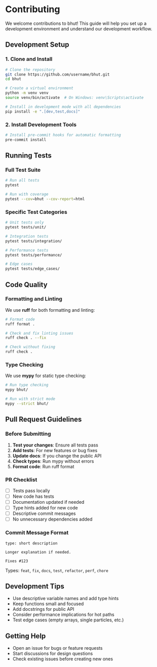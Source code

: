 # Contributing

We welcome contributions to bhut! This guide will help you set up a development environment and understand our development workflow.

## Development Setup

### 1. Clone and Install

```bash
# Clone the repository
git clone https://github.com/username/bhut.git
cd bhut

# Create a virtual environment
python -m venv venv
source venv/bin/activate  # On Windows: venv\Scripts\activate

# Install in development mode with all dependencies
pip install -e ".[dev,test,docs]"
```

### 2. Install Development Tools

```bash
# Install pre-commit hooks for automatic formatting
pre-commit install
```

## Running Tests

### Full Test Suite

```bash
# Run all tests
pytest

# Run with coverage
pytest --cov=bhut --cov-report=html
```

### Specific Test Categories

```bash
# Unit tests only
pytest tests/unit/

# Integration tests
pytest tests/integration/

# Performance tests
pytest tests/performance/

# Edge cases
pytest tests/edge_cases/
```

## Code Quality

### Formatting and Linting

We use **ruff** for both formatting and linting:

```bash
# Format code
ruff format .

# Check and fix linting issues
ruff check . --fix

# Check without fixing
ruff check .
```

### Type Checking

We use **mypy** for static type checking:

```bash
# Run type checking
mypy bhut/

# Run with strict mode
mypy --strict bhut/
```

## Pull Request Guidelines

### Before Submitting

1. **Test your changes**: Ensure all tests pass
2. **Add tests**: For new features or bug fixes
3. **Update docs**: If you change the public API
4. **Check types**: Run mypy without errors
5. **Format code**: Run ruff format

### PR Checklist

- [ ] Tests pass locally
- [ ] New code has tests
- [ ] Documentation updated if needed
- [ ] Type hints added for new code
- [ ] Descriptive commit messages
- [ ] No unnecessary dependencies added

### Commit Message Format

```
type: short description

Longer explanation if needed.

Fixes #123
```

Types: `feat`, `fix`, `docs`, `test`, `refactor`, `perf`, `chore`

## Development Tips

- Use descriptive variable names and add type hints
- Keep functions small and focused
- Add docstrings for public API
- Consider performance implications for hot paths
- Test edge cases (empty arrays, single particles, etc.)

## Getting Help

- Open an issue for bugs or feature requests
- Start discussions for design questions
- Check existing issues before creating new ones